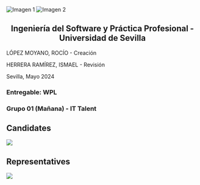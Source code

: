 ﻿<div style={{ display: 'flex' }}>
  <img src="/img/TalentLOGO.png" alt="Imagen 1" style={{ width: '50%', height: 'auto' }} />
  <img src="/img/USLOGO.png" alt="Imagen 2" style={{ width: '30%', height: '30%' }} />
</div>

## <center>Ingeniería del Software y Práctica Profesional - Universidad de Sevilla</center>

LÓPEZ MOYANO, ROCÍO - Creación

HERRERA RAMÍREZ, ISMAEL - Revisión

<a name="_pg8quxt9d0oa"></a> Sevilla, Mayo 2024

### Entregable: WPL

### Grupo 01 (Mañana) - IT Talent

## Candidates
<img src="https://i.imgur.com/nciC5QE.png"/>

## Representatives
<img src="https://i.imgur.com/23bE7vX.png"/>
